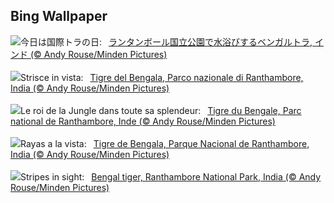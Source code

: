 ## Bing Wallpaper
![](https://www.bing.com/th?id=OHR.TigerIndia_JA-JP8434138959_UHD.jpg&w=1000)今日は国際トラの日:&nbsp;&ensp;[ランタンボール国立公園で水浴びするベンガルトラ, インド (© Andy Rouse/Minden Pictures)](https://www.bing.com/th?id=OHR.TigerIndia_JA-JP8434138959_UHD.jpg)
<br><br/>
![](https://www.bing.com/th?id=OHR.TigerIndia_IT-IT4957354565_UHD.jpg&w=1000)Strisce in vista:&nbsp;&ensp;[Tigre del Bengala, Parco nazionale di Ranthambore, India (© Andy Rouse/Minden Pictures)](https://www.bing.com/th?id=OHR.TigerIndia_IT-IT4957354565_UHD.jpg)
<br><br/>
![](https://www.bing.com/th?id=OHR.TigerIndia_FR-FR3985203091_UHD.jpg&w=1000)Le roi de la Jungle dans toute sa splendeur:&nbsp;&ensp;[Tigre du Bengale, Parc national de Ranthambore, Inde (© Andy Rouse/Minden Pictures)](https://www.bing.com/th?id=OHR.TigerIndia_FR-FR3985203091_UHD.jpg)
<br><br/>
![](https://www.bing.com/th?id=OHR.TigerIndia_ES-ES2284216149_UHD.jpg&w=1000)Rayas a la vista:&nbsp;&ensp;[Tigre de Bengala, Parque Nacional de Ranthambore, India (© Andy Rouse/Minden Pictures)](https://www.bing.com/th?id=OHR.TigerIndia_ES-ES2284216149_UHD.jpg)
<br><br/>
![](https://www.bing.com/th?id=OHR.TigerIndia_EN-GB6492286404_UHD.jpg&w=1000)Stripes in sight:&nbsp;&ensp;[Bengal tiger, Ranthambore National Park, India (© Andy Rouse/Minden Pictures)](https://www.bing.com/th?id=OHR.TigerIndia_EN-GB6492286404_UHD.jpg)
<br><br/>
